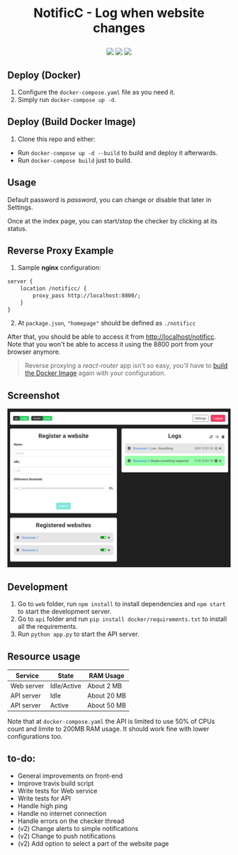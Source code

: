 <h1 align="center">
  <p align="center">NotificC - Log when website changes</p>
</h1>
<p align="center">
  <a href="https://travis-ci.com/ivanch/notificc"><img src="https://travis-ci.com/ivanch/notificc.svg?token=EiwZJLp9isLBJ89qdmD6&branch=master"/></a>
  <a href="https://hub.docker.com/r/ivanch/notificc-api"><img src="https://images.microbadger.com/badges/image/ivanch/notificc-api.svg"/></a>
  <a href="https://hub.docker.com/r/ivanch/notificc-web"><img src="https://images.microbadger.com/badges/image/ivanch/notificc-web.svg"/></a>
</p>

## Deploy (Docker)
1. Configure the `docker-compose.yaml` file as you need it.
2. Simply run `docker-compose up -d`.

## Deploy (Build Docker Image)
1. Clone this repo and either:
* Run `docker-compose up -d --build` to build and deploy it afterwards.
* Run `docker-compose build` just to build.


## Usage
Default password is *password*, you can change or disable that later in Settings.

Once at the index page, you can start/stop the checker by clicking at its status.


## Reverse Proxy Example
1. Sample **nginx** configuration:
```
server {
    location /notificc/ {
        proxy_pass http://localhost:8800/;
    }
}
```
2. At `package.json`, `"homepage"` should be defined as `./notificc`

After that, you should be able to access it from [http://localhost/notificc](http://localhost/notificc). Note that you won't be able to access it using the 8800 port from your browser anymore.

>Reverse proxying a *react-router* app isn't so easy, you'll have to [build the Docker Image](#deploy-build-docker-image) again with your configuration.

## Screenshot

![Index page](assets/index.png)

## Development
1. Go to `web` folder, run `npm install` to install dependencies and `npm start` to start the development server.
2. Go to `api` folder and run `pip install docker/requirements.txt` to install all the requirements.
3. Run `python app.py` to start the API server.

## Resource usage
| Service | State | RAM Usage |
|---------|-------|-----------|
| Web server | Idle/Active | About 2 MB |
| API server | Idle | About 20 MB |
| API server | Active | About 50 MB |

Note that at `docker-compose.yaml` the API is limited to use 50% of CPUs count and limite to 200MB RAM usage. It should work fine with lower configurations too.

## to-do:
* General improvements on front-end
* Improve travis build script
* Write tests for Web service
* Write tests for API
* Handle high ping
* Handle no internet connection
* Handle errors on the checker thread
* (v2) Change alerts to simple notifications
* (v2) Change to push notifications
* (v2) Add option to select a part of the website page